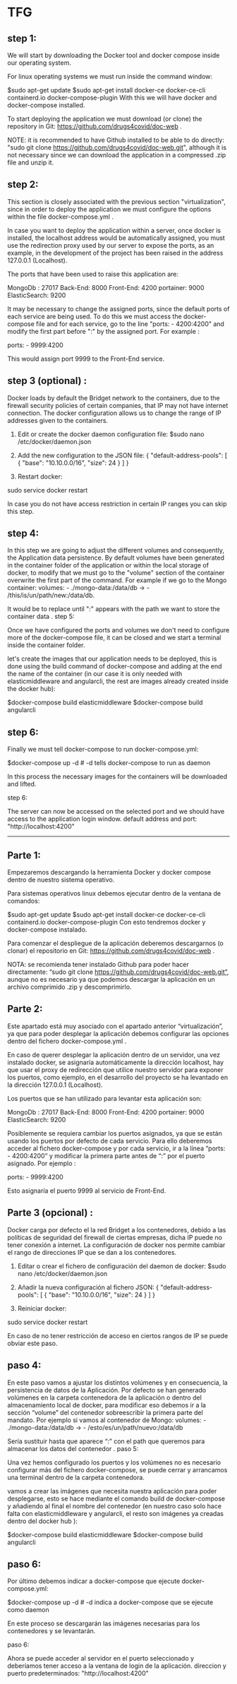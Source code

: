 # TFG

step 1:
-
We will start by downloading the Docker tool and docker compose inside our operating system.

For linux operating systems we must run inside the command window:

$sudo apt-get update
$sudo apt-get install docker-ce docker-ce-cli containerd.io docker-compose-plugin
With this we will have docker and docker-compose installed.


To start deploying the application we must download (or clone) the repository in Git: https://github.com/drugs4covid/doc-web . 

NOTE: it is recommended to have Github installed to be able to do directly: "sudo git clone https://github.com/drugs4covid/doc-web.git", although it is not necessary since we can download the application in a compressed .zip file and unzip it.




step 2:
-
This section is closely associated with the previous section "virtualization", since in order to deploy the application we must configure the options within the file docker-compose.yml . 


In case you want to deploy the application within a server, once docker is installed, the localhost address would be automatically assigned, you must use the redirection proxy used by our server to expose the ports, as an example, in the development of the project has been raised in the address 127.0.0.1 (Localhost).

The ports that have been used to raise this application are: 

MongoDb : 27017
Back-End: 8000
Front-End: 4200
portainer: 9000
ElasticSearch: 9200

It may be necessary to change the assigned ports, since the default ports of each service are being used. To do this we must access the docker-compose file and for each service, go to the line "ports: - 4200:4200" and modify the first part before ":" by the assigned port. For example :

 ports:
      - 9999:4200


This would assign port 9999 to the Front-End service.

step 3 (optional) :
-
Docker loads by default the Bridget network to the containers, due to the firewall security policies of certain companies, that IP may not have internet connection. The docker configuration allows us to change the range of IP addresses given to the containers.
1. Edit or create the docker daemon configuration file:
$sudo nano /etc/docker/daemon.json
 
2. Add the new configuration to the JSON file:
{
     "default-address-pools": [
         {
             "base": "10.10.0.0/16",
             "size": 24
         }
     ]
 }
3. Restart docker:
 
sudo service docker restart
 
In case you do not have access restriction in certain IP ranges you can skip this step.

step 4:
-
In this step we are going to adjust the different volumes and consequently, the Application data persistence. By default volumes have been generated in the container folder of the application or within the local storage of docker, to modify that we must go to the "volume" section of the container overwrite the first part of the command. For example if we go to the Mongo container:
  volumes:
      - ./mongo-data:/data/db → - /this/is/un/path/new:/data/db.
 
It would be to replace until ":" appears with the path we want to store the container data .
step 5:

Once we have configured the ports and volumes we don't need to configure more of the docker-compose file, it can be closed and we start a terminal inside the container folder. 

let's create the images that our application needs to be deployed, this is done using the build command of docker-compose and adding at the end the name of the container (in our case it is only needed with elasticmiddleware and angularcli, the rest are images already created inside the docker hub):

$docker-compose build elasticmiddleware
$docker-compose build angularcli


step 6:
-
Finally we must tell docker-compose to run docker-compose.yml:

$docker-compose up -d # -d tells docker-compose to run as daemon

In this process the necessary images for the containers will be downloaded and lifted.

step 6:

The server can now be accessed on the selected port and we should have access to the application login window. default address and port: "http://localhost:4200"

---------------------------------------------------------------------------------------------------------------------------------
Parte 1:
-
Empezaremos descargando la herramienta Docker y docker compose dentro de nuestro sistema operativo.

Para sistemas operativos linux debemos ejecutar dentro de la ventana de comandos:

$sudo apt-get update
$sudo apt-get install docker-ce docker-ce-cli containerd.io docker-compose-plugin
Con esto tendremos docker y docker-compose instalado.


Para comenzar el despliegue de la aplicación deberemos descargarnos (o clonar) el repositorio en Git: https://github.com/drugs4covid/doc-web . 

NOTA: se recomienda tener instalado Github para poder hacer directamente:  “sudo git clone https://github.com/drugs4covid/doc-web.git”, aunque no es necesario ya que podemos descargar la aplicación en un archivo comprimido .zip y descomprimirlo.




Parte 2:
-
Este apartado está muy asociado con el apartado anterior “virtualización”, ya que para poder desplegar la aplicación debemos configurar las opciones dentro del fichero docker-compose.yml . 


En caso de querer desplegar la aplicación dentro de un servidor, una vez instalado docker, se asignaría automáticamente la dirección localhost, hay que usar el proxy de redirección que utilice nuestro servidor para exponer los puertos, como ejemplo, en el desarrollo del proyecto se ha levantado en la dirección 127.0.0.1 (Localhost).

Los puertos que se han utilizado para levantar esta aplicación son: 

MongoDb : 27017
Back-End: 8000
Front-End: 4200
portainer: 9000
ElasticSearch: 9200

Posiblemente se requiera cambiar los puertos asignados, ya que se están usando los puertos por defecto de cada servicio. Para ello deberemos acceder al fichero docker-compose y por cada servicio, ir a la línea “ports:  - 4200:4200” y modificar la primera parte antes de “:”  por el puerto asignado. Por ejemplo :

 ports:
      - 9999:4200


Esto asignaría el puerto 9999 al servicio de Front-End.

Parte 3 (opcional) :
-
Docker carga por defecto el la red Bridget a los contenedores, debido a las políticas de seguridad del firewall de ciertas empresas, dicha IP puede no tener conexión a internet. La configuración de docker nos permite cambiar el rango de direcciones IP que se dan a los contenedores.
1. Editar o crear el fichero de configuración del daemon de docker:
$sudo nano /etc/docker/daemon.json
 
2. Añadir la nueva configuración al fichero JSON:
{
     "default-address-pools": [
         {
             "base": "10.10.0.0/16",
             "size": 24
         }
     ]
 }
3. Reiniciar docker:
 
sudo service docker restart
 
En caso de no tener restricción de acceso en ciertos rangos de IP se puede obviar este paso.
 
paso 4:
-
En este paso vamos a ajustar los distintos volúmenes y en consecuencia, la persistencia de datos de la Aplicación. Por defecto se han generado volúmenes en la carpeta contenedora de la aplicación o dentro del almacenamiento local de docker, para modificar eso debemos ir a la sección “volume” del contenedor sobreescribir la primera parte del mandato. Por ejemplo si vamos al contenedor de Mongo:
  volumes:
      - ./mongo-data:/data/db →       - /esto/es/un/path/nuevo:/data/db
 
Sería sustituir hasta que aparece “:” con el path que queremos para almacenar los datos del contenedor .
paso 5:

Una vez hemos configurado los puertos y los volúmenes no es necesario configurar más del fichero docker-compose, se puede cerrar y arrancamos una terminal dentro de la carpeta contenedora. 

vamos a crear las imágenes que necesita nuestra aplicación  para poder  desplegarse, esto se hace mediante el comando build de docker-compose y añadiendo al final el nombre del contenedor (en nuestro caso solo hace falta con elasticmiddleware y angularcli, el resto son imágenes ya creadas dentro del docker hub ):

$docker-compose build elasticmiddleware
$docker-compose build angularcli


paso 6:
-

Por último debemos indicar a docker-compose que ejecute docker-compose.yml:

$docker-compose up -d # -d indica a docker-compose que se ejecute como daemon

En este proceso se descargarán las imágenes necesarias para los contenedores y se levantarán.

paso 6:

Ahora se puede acceder al servidor en el puerto seleccionado y deberíamos tener acceso a la ventana de login de la aplicación. direccion y puerto predeterminados: "http://localhost:4200"

